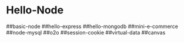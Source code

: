 # Hello-Node
##basic-node
##hello-express
##hello-mongodb
##mini-e-commerce
##node-mysql
##o2o
##session-cookie
##virtual-data
##canvas
